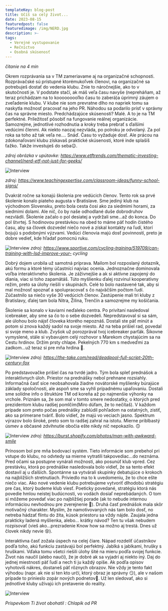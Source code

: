 ```yaml
---
templateKey: blog-post
title: Učíš sa celý život...
date: 2023-08-15
featuredpost: false
featuredimage: /img/NERD.jpg
description: >-
tags:
  - Verejné vystupovanie
  - Rečníctvo
  - Osobná skúsenosť
---
```


*čítanie na 4 min*

  Okrem rozprávania sa v TM zameriavame aj na organizačné schopnosti. Rozprávačské sú prístupné ktorémukoľvek členovi, na organizačné sa potrebuješ dostať do vedenia
klubu. Znie to náročnejšie, ako to v skutočnosti je. V podstate stačí, ak máš veľa času navyše (nepreháňam, až teraz prichádzam na to kooooooooľko času to zaberá)a
úprimný záujem o zveľadenie klubu. V klube nie som prevratne dlho no napriek tomu sa naskytla možnosť pracovať na jeho PR. Náhodou sa podarilo prísť v správny čas na
správne miesto. Predchádzajúce skúsenosti? Malé. A to je na TM perfektné. Príležitosť pôsobiť na fungovanie reálnej organizácie. Samozrejme, jednotlivé rozhodnutia a
kroky treba prebrať s ďalšími vedúcimi členmi.  Ak niekto naozaj nezvláda, po polroku je odvolaný. Za pol roka sa toho až tak veľa ne.... Snáď. Času to vyžaduje dosť.
Ale prácou na zdokonaľovaní klubu získavaš praktické skúsenosti, ktoré inde splašíš ťažko. Takže investuješ do seba😉.

*zdroj obrázka v upútavke: https://www.etftrends.com/thematic-investing-channel/nerd-etf-not-just-for-geeks/*

![Interview](/img/funny-school-signs-small.jpg)

*zdroj: https://www.teachingexpertise.com/classroom-ideas/funny-school-signs/*

  Dvakrát ročne sa konajú školenia pre vedúcich členov. Tento rok sa prvé školenie konalo piateho augusta v Bratislave. Sme jediný klub na východnom Slovensku, preto
bola cesta čosi ako za siedmimi horami, za siedmimi dolami. Ale nič, čo by naše odhodlané duše dobrodruhov nezvládli. Školenie začalo o pol desiatej a vydržali sme...až
do konca. Do pol štvrtej. S hodinovou prestávkou na obed to máme päť hodín čistého času, aby sa človek dozvedel niečo nové a získal kontakty na ľudí, ktorí bojujú s
podobnými výzvami. Vedúci členovia majú dosť povinností, preto je dobre vedieť, kde hľadať pomocnú ruku.

![Interview](/img/LSD-ride-small.jpg)
*zdroj: https://www.sportive.com/cycling-training/519709/can-training-with-lsd-improve-your- cycling*

  Dobrý dojem urobila už samotná príprava. Mailom bol rozposlaný dotazník, akú formu a ktoré témy účastníci najviac ocenia. Jednoznačne dominovala voľba interaktívneho
školenia. Je záživnejšie a ak si aktívne zapojený do diania, viac si toho zapamätáš. Túto myšlienku ďalej rozvinul kooperatívny režim, preto sa úlohy riešili v skupinách.
Celé to bolo nastavené tak, aby si mal možnosť spoznať a spolupracovať s čo najväčším počtom ľudí. Zúčastnilo sa niečo vyše 30 vedúcich členov. Zastúpenie mali tri kluby
z Bratislavy, ďalej tam bola Nitra, Žilina, Trenčín a samozrejme my košičania.  

  Školenie sa konalo v kaviarni neďaleko centra. Po privítaní nasledoval icebreaker, aby sme sa čo to o sebe dozvedeli. Nepredstavoval si sa sám, ale úlohou bolo nájsť
človeka ktorého nepoznáš. Dostali ste päť minút a potom si znova každý sadol na svoje miesto. Až na teba prišiel rad, povedal si svoje meno a klub. Zvyšok už porozprával
tvoj icebreaker parťák. Šikovne vymyslené, stále si vybavujem celý rozhovor s Marekom chystajúcim sa na Cestu hrdinov. Držím prsty chlape. Pekelných 770 km s medveďmi za
zadkom...už teraz si pre mňa hrdina 🤟.

![Interview](/img/dead-pool.jpg)
*zdroj: https://the-take.com/read/deadpool-full-script-20th-century-fox*

  Po predstavovačke prišiel čas na tvrdé jadro. Tým bola spleť prednášok a interaktívnych úloh. Priestor na prednášky nebol prehnane rozsiahly. Informačná časť síce
neobsahovala žiadne novátorské myšlienky búrajúce základy spoločnosti, ale aspoň sme sa vyhli prípadnému upaľovaniu. Dostali sme solídne info o štruktúre TM od koreňa až
po najmenšie výhonky na vrchole. Priznám sa, že som mal v tomto smere nedostatky, o ktorých pred prezidentom klubu radšej pomlčím(Miro dúfam, že to nečítaš). V každom
prípade som preto počas prednášky zablúdil pohľadom na ostatných, zistiť, ako sa primerane tváriť. Bolo vidieť, že majú vo veciach jasno. Spektrum výrazov bolo široké,
preto som to radšej zahral na istotu. Mierne priblbastý úsmev a občasné zdvihnutie obočia ešte nikdy nič nepokazilo. 🙃

![Interview](/img/man-with-awkward-smile-small.jpg)
*zdroj: https://burst.shopify.com/photos/man-with-awkward-smile*
    
  Prínosom bol pre mňa bodovací systém. Tieto informácie som prebehol pri vstupe do klubu, no odvtedy sa mierne vytratili takpovediac...do neznáma. Pred očami sa postupne
vynárali možnosti, ako posunúť klub vpred. Cez prestávku, ktorá po prednáške nasledovala bolo vidieť, že sa tento efekt dostavil aj u ďalších. Spontánne sa vytvárali
skupinky debatujúce o krokoch na najbližších stretnutiach. Priviedlo ma to k uvedomeniu, že to chce ešte niečo viac. Ako nové vedenie klubu potrebujeme vytvoriť dlhodobú
stratégiu pre čas, ktorý budeme klub viesť. Poeticky povedané, stratégiu ktorá nás povedie hmlou neistej budúcnosti, vo vodách dosiaľ neprebádaných. O tom si môžeme povedať
viac po najbližšej porade (ak to nebude internou informáciou nevhodnou pre zverejnenie 🫣). Druhá časť prednášok mala skôr motivačný charakter. Myslím, že namotivovaných nás
tam bolo dosť, no netreba hádzať flintu do žita, kúsok priestoru sa vždy nájde. Zaujala jedna prakticky ladená myšlienka, alebo... krátky návod? Ten tu však nebudem rozpisovať
(vieš ako...prezradenie Know how sa možno aj trestá. Dnes už človek nikdy nevie 😵).

  Interaktívna časť zožala úspech na celej čiare. Nápad rozdeliť účastníkov podľa toho, akú funkciu zastávajú bol perfektný. Jablká s jablkami, hrušky s hruškami. Vďaka tomu
všetci riešili úlohy šité na mieru podľa svojej funkcie. Život nás naučil (alebo naučí), že je dobré ak sa vyjadrí aj niekto iný. Daj do jednej miestnosti päť ľudí a nech ti
ju každý opíše. Ak podľa opisov vyhotovíš nákres, dostaneš päť rôznych obrazov. Nie vždy je tento fakt výhodou (napr. ak nie si ten kto určí, ktorý obraz je správny 😏), ale
v našom prípade to prinieslo zopár nových podnetov🥳. Už len sledovať, ako si jednotlivé kluby užívajú ich pretavenie do reality.

![Interview](img/dancing-party-small.jpg)

*Príspevkom Ti život obohatil : Chlapík od PR* 
